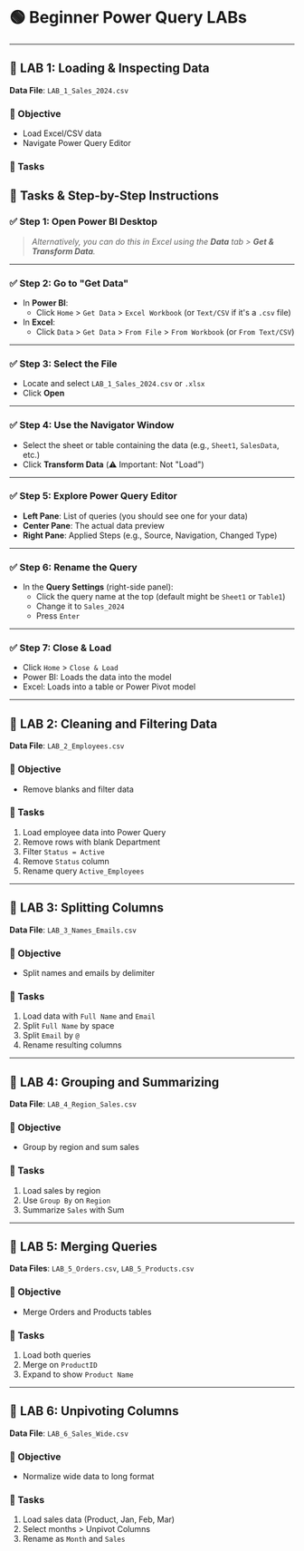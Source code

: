 
# 🟢 Beginner Power Query LABs

---

## 🔬 LAB 1: Loading & Inspecting Data

**Data File**: `LAB_1_Sales_2024.csv`

### 🎯 Objective
- Load Excel/CSV data
- Navigate Power Query Editor

### 📝 Tasks
## 📝 Tasks & Step-by-Step Instructions

### ✅ Step 1: Open Power BI Desktop
> _Alternatively, you can do this in Excel using the **Data** tab > **Get & Transform Data**._

---

### ✅ Step 2: Go to "Get Data"
- In **Power BI**:
  - Click `Home` > `Get Data` > `Excel Workbook` (or `Text/CSV` if it's a `.csv` file)
- In **Excel**:
  - Click `Data` > `Get Data` > `From File` > `From Workbook` (or `From Text/CSV`)

---

### ✅ Step 3: Select the File
- Locate and select `LAB_1_Sales_2024.csv` or `.xlsx`
- Click **Open**

---

### ✅ Step 4: Use the Navigator Window
- Select the sheet or table containing the data (e.g., `Sheet1`, `SalesData`, etc.)
- Click **Transform Data** (⚠️ Important: Not "Load")

---

### ✅ Step 5: Explore Power Query Editor
- **Left Pane**: List of queries (you should see one for your data)
- **Center Pane**: The actual data preview
- **Right Pane**: Applied Steps (e.g., Source, Navigation, Changed Type)

---

### ✅ Step 6: Rename the Query
- In the **Query Settings** (right-side panel):
  - Click the query name at the top (default might be `Sheet1` or `Table1`)
  - Change it to `Sales_2024`
  - Press `Enter`

---

### ✅ Step 7: Close & Load
- Click `Home` > `Close & Load`
- Power BI: Loads the data into the model
- Excel: Loads into a table or Power Pivot model

---

## 🔬 LAB 2: Cleaning and Filtering Data

**Data File**: `LAB_2_Employees.csv`

### 🎯 Objective
- Remove blanks and filter data

### 📝 Tasks
1. Load employee data into Power Query
2. Remove rows with blank Department
3. Filter `Status = Active`
4. Remove `Status` column
5. Rename query `Active_Employees`

---

## 🔬 LAB 3: Splitting Columns

**Data File**: `LAB_3_Names_Emails.csv`

### 🎯 Objective
- Split names and emails by delimiter

### 📝 Tasks
1. Load data with `Full Name` and `Email`
2. Split `Full Name` by space
3. Split `Email` by `@`
4. Rename resulting columns

---

## 🔬 LAB 4: Grouping and Summarizing

**Data File**: `LAB_4_Region_Sales.csv`

### 🎯 Objective
- Group by region and sum sales

### 📝 Tasks
1. Load sales by region
2. Use `Group By` on `Region`
3. Summarize `Sales` with Sum

---

## 🔬 LAB 5: Merging Queries

**Data Files**: `LAB_5_Orders.csv`, `LAB_5_Products.csv`

### 🎯 Objective
- Merge Orders and Products tables

### 📝 Tasks
1. Load both queries
2. Merge on `ProductID`
3. Expand to show `Product Name`

---

## 🔬 LAB 6: Unpivoting Columns

**Data File**: `LAB_6_Sales_Wide.csv`

### 🎯 Objective
- Normalize wide data to long format

### 📝 Tasks
1. Load sales data (Product, Jan, Feb, Mar)
2. Select months > Unpivot Columns
3. Rename as `Month` and `Sales`
